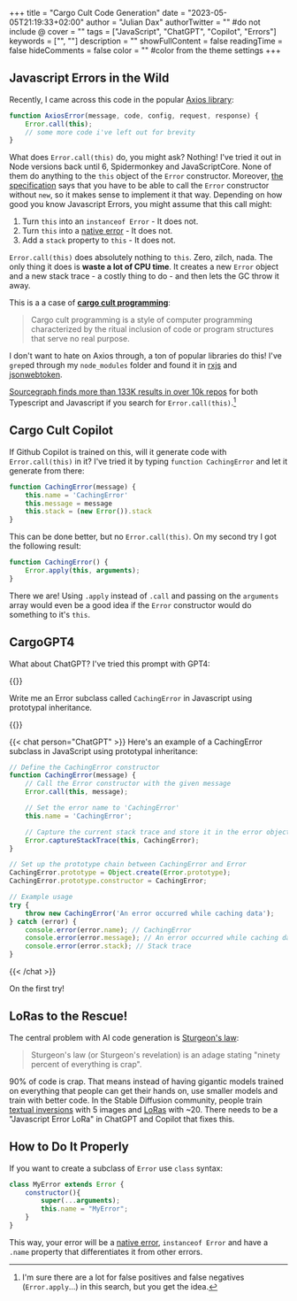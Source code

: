 +++
title = "Cargo Cult Code Generation"
date = "2023-05-05T21:19:33+02:00"
author = "Julian Dax"
authorTwitter = "" #do not include @
cover = ""
tags = ["JavaScript", "ChatGPT", "Copilot", "Errors"]
keywords = ["", ""]
description = ""
showFullContent = false
readingTime = false
hideComments = false
color = "" #color from the theme settings
+++

## Javascript Errors in the Wild

Recently, I came across this code in the popular [Axios library](https://github.com/axios/axios/blob/21a5ad34c4a5956d81d338059ac0dd34a19ed094/lib/core/AxiosError.js):

```javascript
function AxiosError(message, code, config, request, response) {
    Error.call(this);
    // some more code i've left out for brevity
}
```

What does `Error.call(this)` do, you might ask? Nothing! I've tried it out in
Node versions back until 6, Spidermonkey and JavaScriptCore. None of them do anything to the `this` object of the
`Error` constructor. Moreover, [the specification](https://262.ecma-international.org/13.0/#sec-error-constructor)
says that you have to be able to call the `Error` constructor without `new`, so it makes sense to implement it
that way. Depending on how good you know Javascript Errors, you might assume that this call might:

1. Turn `this` into an `instanceof Error` - It does not.
2. Turn `this` into a [native error](https://nodejs.org/dist/latest-v20.x/docs/api/util.html#utiltypesisnativeerrorvalue) - It does not.
3. Add a `stack` property to `this` - It does not.

`Error.call(this)` does absolutely nothing to `this`. Zero, zilch, nada. The only thing it does is **waste a lot of CPU time**.
It creates a new `Error` object and a new stack trace - a costly thing to do - and then lets the GC throw it away.

This is a a case of **[cargo cult programming](https://en.wikipedia.org/wiki/Cargo_cult_programming)**:
> Cargo cult programming is a style of computer programming characterized by the ritual inclusion of code or program structures that serve no real purpose.


I don't want to hate on Axios through, a ton of popular libraries do this! I've `grep`ed through my `node_modules` folder and
found it in [rxjs](https://github.com/ReactiveX/rxjs/blob/6e3e5e49cb735289a8e8796dc58e682468a36028/src/internal/util/createErrorClass.ts)
and [jsonwebtoken](https://github.com/auth0/node-jsonwebtoken/blob/a99fd4b473e257c2f50ff69c716db1c520bf9a78/lib/JsonWebTokenError.js).

[Sourcegraph finds more than 133K results in over 10k repos](https://sourcegraph.com/search?q=context:global+%28language:JavaScript+OR+language:TypeScript%29+content:%22Error.call%28this%29%22+count:1000000&patternType=standard&sm=0&groupBy=repo)
for both Typescript and Javascript if you search for `Error.call(this)`.[^1]

## Cargo Cult Copilot

If Github Copilot is trained on this, will it generate code with `Error.call(this)` in it? I've tried it by typing
`function CachingError` and let it generate from there:

```Javascript
function CachingError(message) {
    this.name = 'CachingError'
    this.message = message
    this.stack = (new Error()).stack
}
```
This can be done better, but no `Error.call(this)`. On my second try I got the following result:

```Javascript
function CachingError() {
    Error.apply(this, arguments);
}
```
There we are! Using `.apply` instead of `.call` and passing on the `arguments` array would even be a good idea
if the `Error` constructor would do something to it's `this`.


## CargoGPT4

What about ChatGPT? I've tried this prompt with GPT4:

{{<chat person="Julian">}}

Write me an Error subclass called `CachingError` in Javascript using prototypal inheritance.

{{</chat>}}

{{< chat person="ChatGPT" >}} Here's an example of a CachingError subclass in JavaScript using prototypal inheritance:

```JavaScript
// Define the CachingError constructor
function CachingError(message) {
    // Call the Error constructor with the given message
    Error.call(this, message);

    // Set the error name to 'CachingError'
    this.name = 'CachingError';

    // Capture the current stack trace and store it in the error object
    Error.captureStackTrace(this, CachingError);
}

// Set up the prototype chain between CachingError and Error
CachingError.prototype = Object.create(Error.prototype);
CachingError.prototype.constructor = CachingError;

// Example usage
try {
    throw new CachingError('An error occurred while caching data');
} catch (error) {
    console.error(error.name); // CachingError
    console.error(error.message); // An error occurred while caching data
    console.error(error.stack); // Stack trace
}
```
{{< /chat >}}



On the first try!

## LoRas to the Rescue!

The central problem with AI code generation is [Sturgeon's law](https://en.wikipedia.org/wiki/Sturgeon%27s_law):
> Sturgeon's law (or Sturgeon's revelation) is an adage stating "ninety percent of everything is crap".

90% of code is crap. That means instead of having gigantic models trained on everything that people
can get their hands on, use smaller models and train with better code. In the Stable Diffusion community, people train
[textual inversions](https://arxiv.org/abs/2208.01618) with 5 images and [LoRas](https://arxiv.org/abs/2106.09685) with ~20.
There needs to be a "Javascript Error LoRa" in ChatGPT and Copilot that fixes this.


## How to Do It Properly

If you want to create a subclass of `Error` use `class` syntax:

```JavaScript
class MyError extends Error {
    constructor(){
        super(...arguments);
        this.name = "MyError";
    }
}

```

This way, your error will be a [native error](https://nodejs.org/dist/latest-v20.x/docs/api/util.html#utiltypesisnativeerrorvalue), `instanceof Error` and have a `.name` property that differentiates it from other errors.

[^1]: I'm sure there are a lot for false positives and false negatives (`Error.apply`...) in this search, but you get the idea.



